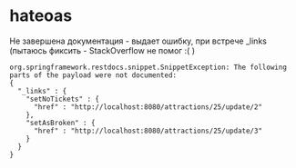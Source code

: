 # hateoas

Не завершена документация - выдает ошибку, при встрече _links (пытаюсь фиксить - StackOverflow не помог :( )

```
org.springframework.restdocs.snippet.SnippetException: The following parts of the payload were not documented:
{
  "_links" : {
    "setNoTickets" : {
      "href" : "http://localhost:8080/attractions/25/update/2"
    },
    "setAsBroken" : {
      "href" : "http://localhost:8080/attractions/25/update/3"
    }
  }
}
```

